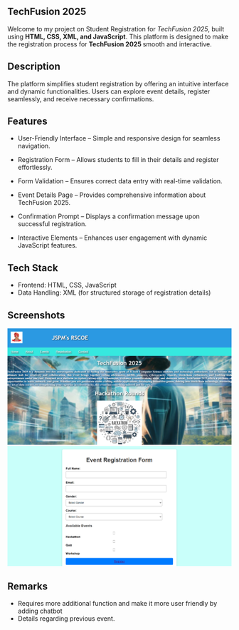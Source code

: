 ## TechFusion 2025
Welcome to my project on Student Registration for <i>TechFusion 2025</i>, built using <b>HTML, CSS, XML, and JavaScript</b>. This platform is designed to make the registration process for <b> TechFusion 2025 </b>smooth and interactive.

## Description
The platform simplifies student registration by offering an intuitive interface and dynamic functionalities. Users can explore event details, register seamlessly, and receive necessary confirmations.

## Features
- User-Friendly Interface – Simple and responsive design for seamless navigation.

- Registration Form – Allows students to fill in their details and register effortlessly.

- Form Validation – Ensures correct data entry with real-time validation.

- Event Details Page – Provides comprehensive information about TechFusion 2025.

- Confirmation Prompt – Displays a confirmation message upon successful registration.

- Interactive Elements – Enhances user engagement with dynamic JavaScript features.

## Tech Stack
- Frontend: HTML, CSS, JavaScript
- Data Handling: XML (for structured storage of registration details)
## Screenshots
<img src="MainPage.png">
<img src="Registrationform.png">

## Remarks
- Requires more additional function and make it more user friendly by adding chatbot
- Details regarding previous event.
